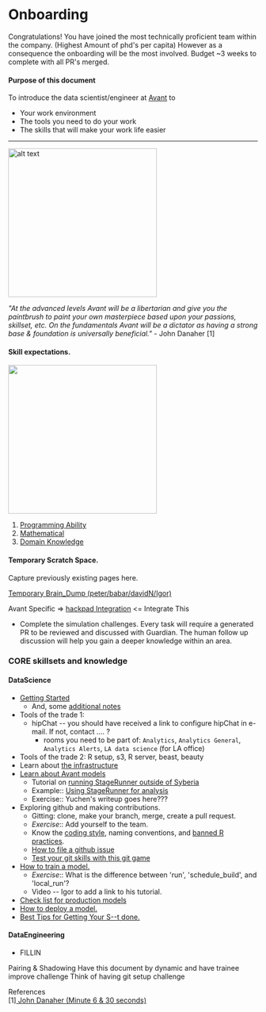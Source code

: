 # Onboarding

Congratulations! You have joined the most technically proficient team within the company. (Highest Amount of phd's per capita) However as a consequence the onboarding will be the most involved. Budget ~3 weeks to complete with all PR's merged. 

#### Purpose of this document
To introduce the data scientist/engineer at [Avant](https://www.avant.com/ "Avant") to
* Your work environment
* The tools you need to do your work
* The skills that will make your work life easier

***
<img src="https://upload.wikimedia.org/wikipedia/commons/7/79/AC97-0295-13_a.jpeg" alt="alt text" width="300" height="300">

*"At the advanced levels Avant will be a libertarian and give you the paintbrush to paint your own masterpiece based upon your passions, skillset, etc. On the fundamentals Avant will be a dictator as having a strong base & foundation is universally beneficial."* - John Danaher [1]



#### Skill expectations.
<img src="http://www.ibm.com/developerworks/library/os-datascience/figure1.png" width="300" height="300">

1. [Programming Ability](https://github.com/avant-analytics/onboarding/tree/master/simulation_challenges/programming)
2. [Mathematical](https://github.com/avantcredit/onboarding/tree/master/simulations/mathematical)
3. [Domain Knowledge](https://github.com/avantcredit/onboarding/tree/master/simulations/domain_knowledge)

#### Temporary Scratch Space.

Capture previously existing pages here.

[Temporary Brain_Dump (peter/babar/davidN/Igor)](
https://docs.google.com/document/d/1lotfElPA7mgUxRZybu2uQ-W6VbppnHFMELV9GYzAkfM/edit)

Avant Specific =>
[hackpad Integration](https://avantdatascience.hackpad.com/Start-Here-rmZTFkC8X3x) <= Integrate This

* Complete the simulation challenges. Every task will require a generated PR to be reviewed and discussed with Guardian. The human follow up discussion will help you gain a deeper knowledge within an area.

### CORE skillsets and knowledge

#### DataScience
* [Getting Started](https://github.com/avantcredit/avant-analytics/wiki "Start Here")
  * And, some [additional notes](https://avantdatascience.hackpad.com/How-do-I-get-startedminimum-tools-needed-to-setup-your-work-stationeveryone-xGL9NSvHAaR)
* Tools of the trade 1:
  * hipChat -- you should have received a link to configure hipChat in e-mail.  If not, contact .... ?
    * rooms you need to be part of: `Analytics`, `Analytics General`, `Analytics Alerts`, `LA data science` (for LA office)
* Tools of the trade 2: R setup, s3, R server, beast, beauty
* Learn about [the infrastructure](https://github.com/avantcredit/avant-analytics/blob/master/README.md)
* [Learn about Avant models](https://github.com/avantcredit/avant-analytics/wiki/Getting-started-with-Avant-models-and-data "Avant Models")
  * Tutorial on [running StageRunner outside of Syberia](https://github.com/avantcredit/avant-analytics/wiki/How-to-use-StageRunner-(outside-of-Syberia))
  * Example:: [Using StageRunner for analysis](https://github.com/avantcredit/avant-analytics/tree/prepayment_refi_offer_feasibility/models/dev/experimental/prepayment_analysis)
  * Exercise:: Yuchen's writeup goes here???
* Exploring github and making contributions.
  * Gitting: clone, make your branch, merge, create a pull request.
  * *Exercise*:: Add yourself to the team.
  * Know the [coding style](https://github.com/avantcredit/avant-analytics/wiki/R-Style-Guide), naming conventions, and [banned R practices](https://github.com/avantcredit/avant-analytics/wiki/Banned-R-Practices "banned").
  * [How to file a github issue](https://guides.github.com/features/issues/ "git issue")
  * [Test your git skills with this git game](https://github.com/git-game/git-game "git game")
* [How to train a model.](https://github.com/avantcredit/avant-analytics/blob/master/models/README.md "Train")
  * *Exercise*:: What is the difference between 'run', 'schedule_build', and 'local_run'?
  * Video -- Igor to add a link to his tutorial.
* [Check list for production models](https://github.com/avantcredit/avant-analytics/wiki/Check-list-for-production-models "Model checklist")
* [How to deploy a model.](https://github.com/avantcredit/avant-analytics/blob/master/culture/deployment.md "Deploy a model")
* [Best Tips for Getting Your S--t done.](https://github.com/avantcredit/avant-analytics/wiki/Programmer-Tips-&-Tricks)

#### DataEngineering
* FILLIN

Pairing & Shadowing
Have this document by dynamic and have trainee improve challenge
Think of having git setup challenge

References  
  [1][ John Danaher (Minute 6 & 30 seconds)](https://www.youtube.com/watch?v=SpLKrhwGavU)
